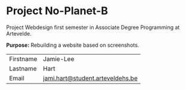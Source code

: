 # Project No-Planet-B

Project Webdesign first semester in Associate Degree Programming at Artevelde. 

**Purpose:**
Rebuilding a website based on screenshots. 

|           |                                  |
| --------- | -------------------------------- |
| Firstname | Jamie-Lee                        |
| Lastname  | Hart                             |
| Email     | jami.hart@student.arteveldehs.be |
